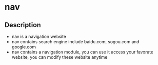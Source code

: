 # nav

## Description

* nav is a navigation website
* nav contains search engine include baidu.com, sogou.com and google.com
* nav contains a navigation module, you can use it access your favorate website, you can modify these website anytime
